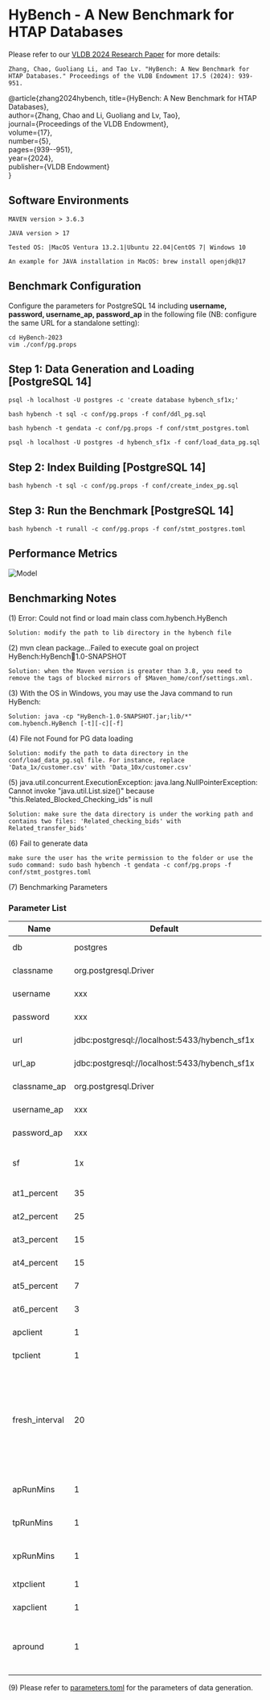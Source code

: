 # HyBench - A New Benchmark for HTAP Databases 

Please refer to our [VLDB 2024 Research Paper](https://vldb.org/pvldb/volumes/17/paper/HyBench%3A%20A%20New%20Benchmark%20for%20HTAP%20Databases) for more details:

```
Zhang, Chao, Guoliang Li, and Tao Lv. "HyBench: A New Benchmark for HTAP Databases." Proceedings of the VLDB Endowment 17.5 (2024): 939-951.
```

@article{zhang2024hybench,
  title={HyBench: A New Benchmark for HTAP Databases},\
  author={Zhang, Chao and Li, Guoliang and Lv, Tao},\
  journal={Proceedings of the VLDB Endowment},\
  volume={17},\
  number={5},\
  pages={939--951},\
  year={2024},\
  publisher={VLDB Endowment}\
}


## Software Environments
```
MAVEN version > 3.6.3

JAVA version > 17

Tested OS: |MacOS Ventura 13.2.1|Ubuntu 22.04|CentOS 7| Windows 10

An example for JAVA installation in MacOS: brew install openjdk@17
```


## Benchmark Configuration

Configure the parameters for PostgreSQL 14 including **username, password, username_ap, password_ap** in the following file (NB: configure the same URL for a standalone setting):

```
cd HyBench-2023
vim ./conf/pg.props
```
## Step 1: Data Generation and Loading [PostgreSQL 14]
```
psql -h localhost -U postgres -c 'create database hybench_sf1x;'

bash hybench -t sql -c conf/pg.props -f conf/ddl_pg.sql

bash hybench -t gendata -c conf/pg.props -f conf/stmt_postgres.toml

psql -h localhost -U postgres -d hybench_sf1x -f conf/load_data_pg.sql
```

## Step 2: Index Building [PostgreSQL 14]

```
bash hybench -t sql -c conf/pg.props -f conf/create_index_pg.sql
```

## Step 3: Run the Benchmark [PostgreSQL 14]

```
bash hybench -t runall -c conf/pg.props -f conf/stmt_postgres.toml
```

## Performance Metrics
![Model](https://github.com/Rucchao/HyBench-2023/blob/master/Metrics.png)

## Benchmarking Notes
(1) Error: Could not find or load main class com.hybench.HyBench
```
Solution: modify the path to lib directory in the hybench file
```

(2) mvn clean package...Failed to execute goal on project HyBench:HyBench:jar:1.0-SNAPSHOT
```
Solution: when the Maven version is greater than 3.8, you need to remove the tags of blocked mirrors of $Maven_home/conf/settings.xml. 
```

(3) With the OS in Windows, you may use the Java command to run HyBench: 
```
Solution: java -cp "HyBench-1.0-SNAPSHOT.jar;lib/*" com.hybench.HyBench [-t][-c][-f]
```
(4) File not Found for PG data loading
```
Solution: modify the path to data directory in the conf/load_data_pg.sql file. For instance, replace 'Data_1x/customer.csv' with 'Data_10x/customer.csv'
```

(5) java.util.concurrent.ExecutionException: java.lang.NullPointerException: Cannot invoke "java.util.List.size()" because "this.Related_Blocked_Checking_ids" is null

```
Solution: make sure the data directory is under the working path and contains two files: 'Related_checking_bids' with Related_transfer_bids'
```

(6) Fail to generate data
```
make sure the user has the write permission to the folder or use the sudo command: sudo bash hybench -t gendata -c conf/pg.props -f conf/stmt_postgres.toml
```

(7) Benchmarking Parameters

### Parameter List

| Name            | Default                                       | Description                                                                                  | Comments                                      |   |
|----------------|-------------------------------------------|----------------------------------------------------------------------------------------|------------------------------------------|---|
| db             | postgres                                     | System Under Test      |                      |   |
| classname      | org.postgresql.Driver                     | TP JDBC Driver                                                                 |                                          |   |
| username       | xxx                                       | TP username                                                                           |                                          |   |
| password       | xxx                                       |TP password                                                                            |                                          |   |
| url            | jdbc:postgresql://localhost:5433/hybench_sf1x | TP JDBC URL                                          |                                          |   |
| url_ap         | jdbc:postgresql://localhost:5433/hybench_sf1x | AP JDBC URL                                         |                                          |   |
| classname_ap   | org.postgresql.Driver                    |  AP JDBC Driver                                                                    |                                          |   |
| username_ap    | xxx                                       | AP username                                                                            |                                          |   |
| password_ap    | xxx                                       | AP password                                                                            |                                          |   |
| sf             | 1x                                        | scale factor: 1x、10x、100x。                                                       |  |   |
| at1_percent    | 35                                        | AT1 ratio                                              | sum= 100%        |   |
| at2_percent    | 25                                        | AT2 ratio                                                   | sum= 100%          |   |
| at3_percent    | 15                                        | AT3 ratio                                                | sum= 100%          |   |
| at4_percent    | 15                                        | AT4 ratio                                                 | sum= 100%          |   |
| at5_percent    | 7                                         | AT5 ratio                                                  | sum= 100%          |   |
| at6_percent    | 3                                         | AT6 ratio                                                 | sum= 100%          |   |
| apclient       | 1                                         | AP concurrency                                             |                                          |   |
| tpclient       | 1                                         | TP concurrency                                                 |                                          |   |
| fresh_interval | 20                                        | If xpRunMins is set to 1 min，then the freshne evaluation is performed every 60/20=3 seconds  |                                          |   |
| apRunMins      | 1                                         | AP evaluation time                                                                            |                                          |   |
| tpRunMins      | 1                                         | TP evaluation time                                                                              |                                          |   |
| xpRunMins      | 1                                         | XP evaluation time                                                                             |                                          |   |
| xtpclient      | 1                                         | XP-ATS concurrency                                                             |                                          |   |
| xapclient      | 1                                         | XP-IQS concurrency                                                                |                                          |   |
| apround        | 1                                         | AP round，at least 1 round should be evaluated                                                                | AP Power test                      |   |

(9) Please refer to [parameters.toml](https://github.com/Rucchao/HyBench-2023/blob/master/src/main/resources/parameters.toml) for the parameters of data generation.

